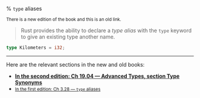 % `type` aliases

<small>There is a new edition of the book and this is an old link.</small>

> Rust provides the ability to declare a _type alias_ with the `type` keyword to give an existing type another name.

```rust
type Kilometers = i32;
```

---

Here are the relevant sections in the new and old books:

* **[In the second edition: Ch 19.04 — Advanced Types, section Type Synonyms][2]**
* <small>[In the first edition: Ch 3.28 — `type` aliases][1]</small>


[1]: first-edition/type-aliases.html
[2]: second-edition/ch19-04-advanced-types.html#type-aliases-create-type-synonyms

